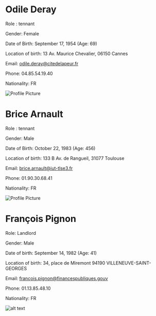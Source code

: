 # Odile Deray

Role : tennant

Gender: Female

Date of Birth: September 17, 1954 (Age: 69)

Location of birth: 13 Av. Maurice Chevalier, 06150 Cannes

Email: odile.deray@citedelapeur.fr

Phone: 04.85.54.19.40

Nationality: FR

![Profile Picture](src/Odile.png)


# Brice Arnault

Role : tennant

Gender: Male

Date of Birth: October 22, 1983 (Age: 456)

Location of birth: 133 B Av. de Rangueil, 31077 Toulouse

Email: brice.arnault@iut-tlse3.fr

Phone: 01.90.30.68.41

Nationality: FR

![Profile Picture](./src/Brice.png)

# François Pignon

Role: Landlord

Gender: Male

Date of birth: September 14, 1982 (Age: 41)

Location of birth: 34, place de Miremont 94190 VILLENEUVE-SAINT-GEORGES

Email: françois.pignon@financespubliques.gouv

Phone: 01.13.85.48.10

Nationality: FR

![alt text](src/François.png)
